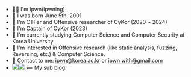 
* 👨‍💻 I'm ipwn(ipwning)
* 🐤 I was born June 5th, 2001
* 🚩 I'm CTFer and Offensive researcher of CyKor (2020 ~ 2024) 
* 🩻 I'm Captain of CyKor (2023)
* 🏫 I'm currently studying Computer Science and Computer Security at Korea University
* 🧐 I'm interested in Offensive research (like static analysis, fuzzing, Reversing, etc.) & Computer Science.
* 📮 Contact to me: ipwn@korea.ac.kr or ipwn.with@gmail.com
* <a href="http://ipwning.com" target="_blank"><img src="https://img.shields.io/badge/NOTION-white?style=flat&logo=notion&logoColor=000000"/></a><a href="http://ipwn.kr" target="_blank"><img src="https://img.shields.io/badge/BLOG-white?style=flat&logo=bloglovin&logoColor=000000"></a> <== My sub blog.